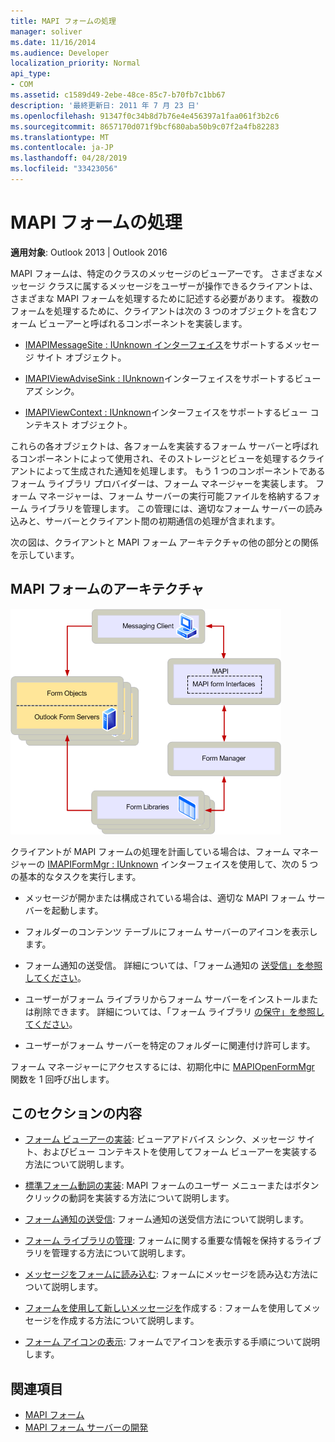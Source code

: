 ```yaml
---
title: MAPI フォームの処理
manager: soliver
ms.date: 11/16/2014
ms.audience: Developer
localization_priority: Normal
api_type:
- COM
ms.assetid: c1589d49-2ebe-48ce-85c7-b70fb7c1bb67
description: '最終更新日: 2011 年 7 月 23 日'
ms.openlocfilehash: 91347f0c34b8d7b76e4e456397a1faa061f3b2c6
ms.sourcegitcommit: 8657170d071f9bcf680aba50b9c07f2a4fb82283
ms.translationtype: MT
ms.contentlocale: ja-JP
ms.lasthandoff: 04/28/2019
ms.locfileid: "33423056"
---
```

# <a name="handling-mapi-forms"></a>MAPI フォームの処理

**適用対象**: Outlook 2013 | Outlook 2016 
  
MAPI フォームは、特定のクラスのメッセージのビューアーです。 さまざまなメッセージ クラスに属するメッセージをユーザーが操作できるクライアントは、さまざまな MAPI フォームを処理するために記述する必要があります。 複数のフォームを処理するために、クライアントは次の 3 つのオブジェクトを含むフォーム ビューアーと呼ばれるコンポーネントを実装します。
  
- [IMAPIMessageSite : IUnknown インターフェイス](imapimessagesiteiunknown.md)をサポートするメッセージ サイト オブジェクト。 
    
- [IMAPIViewAdviseSink : IUnknown](imapiviewadvisesinkiunknown.md)インターフェイスをサポートするビューアズ シンク。 
    
- [IMAPIViewContext : IUnknown](imapiviewcontextiunknown.md)インターフェイスをサポートするビュー コンテキスト オブジェクト。 
    
これらの各オブジェクトは、各フォームを実装するフォーム サーバーと呼ばれるコンポーネントによって使用され、そのストレージとビューを処理するクライアントによって生成された通知を処理します。 もう 1 つのコンポーネントであるフォーム ライブラリ プロバイダーは、フォーム マネージャーを実装します。 フォーム マネージャーは、フォーム サーバーの実行可能ファイルを格納するフォーム ライブラリを管理します。 この管理には、適切なフォーム サーバーの読み込みと、サーバーとクライアント間の初期通信の処理が含まれます。
  
次の図は、クライアントと MAPI フォーム アーキテクチャの他の部分との関係を示しています。
  
## <a name="mapi-form-architecture"></a>MAPI フォームのアーキテクチャ
  
![MAPI フォーム アーキテクチャ](media/forms01.gif "MAPI フォーム アーキテクチャ")
  
クライアントが MAPI フォームの処理を計画している場合は、フォーム マネージャーの [IMAPIFormMgr : IUnknown](imapiformmgriunknown.md) インターフェイスを使用して、次の 5 つの基本的なタスクを実行します。 
  
- メッセージが開かまたは構成されている場合は、適切な MAPI フォーム サーバーを起動します。
    
- フォルダーのコンテンツ テーブルにフォーム サーバーのアイコンを表示します。
    
- フォーム通知の送受信。 詳細については、「フォーム通知の [送受信」を参照してください](sending-and-receiving-form-notifications.md)。
    
- ユーザーがフォーム ライブラリからフォーム サーバーをインストールまたは削除できます。 詳細については、「フォーム ライブラリ [の保守」を参照してください](maintaining-a-form-library.md)。
    
- ユーザーがフォーム サーバーを特定のフォルダーに関連付け許可します。
    
フォーム マネージャーにアクセスするには、初期化中に [MAPIOpenFormMgr](mapiopenformmgr.md) 関数を 1 回呼び出します。 
  
## <a name="in-this-section"></a>このセクションの内容

- [フォーム ビューアーの実装](implementing-a-form-viewer.md): ビューアアドバイス シンク、メッセージ サイト、およびビュー コンテキストを使用してフォーム ビューアーを実装する方法について説明します。
    
- [標準フォーム動詞の実装](implementing-standard-form-verbs.md): MAPI フォームのユーザー メニューまたはボタンクリックの動詞を実装する方法について説明します。
    
- [フォーム通知の送受信](sending-and-receiving-form-notifications.md): フォーム通知の送受信方法について説明します。
    
- [フォーム ライブラリの管理](maintaining-a-form-library.md): フォームに関する重要な情報を保持するライブラリを管理する方法について説明します。
    
- [メッセージをフォームに読み込む](loading-a-message-into-a-form.md): フォームにメッセージを読み込む方法について説明します。
    
- [フォームを使用して新しいメッセージを](composing-a-new-message-by-using-a-form.md)作成する : フォームを使用してメッセージを作成する方法について説明します。
    
- [フォーム アイコンの表示](displaying-form-icons.md): フォームでアイコンを表示する手順について説明します。
    
## <a name="see-also"></a>関連項目

- [MAPI フォーム](mapi-forms.md)
- [MAPI フォーム サーバーの開発](developing-mapi-form-servers.md)

